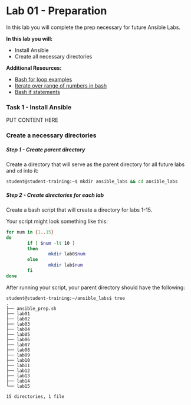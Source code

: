 # Lab 01 - Preparation

In this lab you will complete the prep necessary for future Ansible Labs.  

**In this lab you will:**
* Install Ansible
* Create all necessary directories

**Additional Resources:**
* [Bash for loop examples](https://www.cyberciti.biz/faq/bash-for-loop/)
* [Iterate over range of numbers in bash](https://www.cyberciti.biz/faq/unix-linux-iterate-over-a-variable-range-of-numbers-in-bash/)
* [Bash if statements](https://ryanstutorials.net/bash-scripting-tutorial/bash-if-statements.php)

### Task 1 - Install Ansible

PUT CONTENT HERE

### Create a necessary directories

##### Step 1 - Create parent directory

Create a directory that will serve as the parent directory for all future labs and `cd` into it:

```bash
student@student-training:~$ mkdir ansible_labs && cd ansible_labs
```

##### Step 2 - Create directories for each lab

Create a bash script that will create a directory for labs 1-15.

Your script might look something like this:

```bash
for num in {1..15}
do
        if [ $num -lt 10 ]
        then
                mkdir lab0$num
        else
                mkdir lab$num
        fi
done
```

After running your script, your parent directory should have the following:

```
student@student-training:~/ansible_labs$ tree
.
├── ansible_prep.sh
├── lab01
├── lab02
├── lab03
├── lab04
├── lab05
├── lab06
├── lab07
├── lab08
├── lab09
├── lab10
├── lab11
├── lab12
├── lab13
├── lab14
└── lab15

15 directories, 1 file
```

